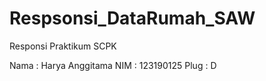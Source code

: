 # Respsonsi_DataRumah_SAW

Responsi Praktikum SCPK

Nama : Harya Anggitama
NIM : 123190125
Plug : D

